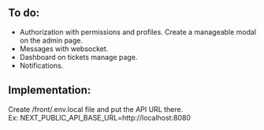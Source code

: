## To do:
  - Authorization with permissions and profiles. Create a manageable modal on the admin page.
  - Messages with websocket.
  - Dashboard on tickets manage page.
  - Notifications.

## Implementation: 
  Create /front/.env.local file and put the API URL there.<br>
  Ex: NEXT_PUBLIC_API_BASE_URL=http://localhost:8080
